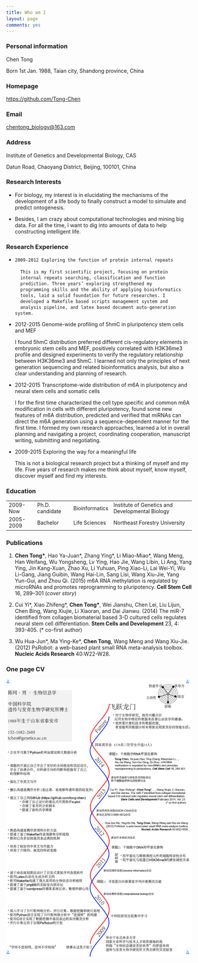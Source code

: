 ```yaml
---
title: Who am I
layout: page
comments: yes
---
```


### Personal information

Chen Tong

Born 1st Jan. 1988, Taian city, Shandong province, China

### Homepage

<https://github.com/Tong-Chen>

### Email

<chentong_biology@163.com>

### Address

Institute of Genetics and Developmental Biology, CAS

Datun Road, Chaoyang District, Beijing, 100101, China

### Research Interests

* For biology, my interest is in elucidating the mechanisms of the development of a life body to finally construct a model to simulate and predict ontogenesis.

* Besides, I am crazy about computational technologies and mining big data. For all the time, I want to dig into amounts of data to help constructing intelligent life.

### Research Experience

*     2009-2012	Exploring the function of protein internal repeats

        This is my first scientific project, focusing on protein
		internal repeats searching, classification and function
		prediction. Three years’ exploring strengthened my
		programming skills and the ability of applying bioinformatics
		tools, laid a solid foundation for future researches. I
		developed a Makefile based scripts management system and
		analysis pipeline, and latex based document auto-generation system.  

*    2012-2015	Genome-wide profiling of 5hmC in pluripotency stem cells and MEF
        
        I found 5hmC distribution preferred different cis-regulatory elements in embryonic stem cells and MEF, positively correlated with H3K36me3 profile and designed experiments to verify the regulatory relationship between H3K36me3 and 5hmC. I learned not only the principles of next generation sequencing and related bioinformatics analysis, but also a clear understanding and planning of research. 

*    2012-2015	Transcriptome-wide distribution of m6A in pluripotency and neural stem cells and somatic cells
       	
        I for the first time characterized the cell type specific and
		common m6A modification in cells with different pluripotency,
		found some new features of m6A distribution, predicted and
		verified that miRNAs can direct the m6A generation using a
		sequence-dependent manner for the first time.
		I formed my own research approaches, learned a lot in overall 
		planning and navigating a project, coordinating cooperation, 
		manuscript writing, submitting and negotiating.

*    2009-2015	Exploring the way for a meaningful life

        This is not a biological research project but a thinking of myself and my life. Five years of research makes me think about myself, know myself, discover myself and find my interests.

   

### Education

<table>
<tr>
<td>2009-Now</td>	 
<td>Ph.D. candidate</td>
<td>Bioinformatics</td>	
<td>Institute of Genetics and Developmental Biology</td>
</tr>
<tr>
<td>2005-2009</td>	 
<td>Bachelor</td>
<td>Life Sciences</td>	
<td>Northeast Forestry University</td>
</tr>
</table>

### Publications

1. **Chen Tong\***, Hao Ya-Juan\*, Zhang Ying\*, Li Miao-Miao\*, Wang Meng, Han Weifang, Wu Yongsheng, Lv Ying, Hao Jie, Wang Libin, Li Ang, Yang Ying, Jin Kang-Xuan, Zhao Xu, Li Yuhuan, Ping Xiao-Li, Lai Wei-Yi, Wu Li-Gang, Jiang Guibin, Wang Hai-Lin, Sang Lisi, Wang Xiu-Jie, Yang Yun-Gui, and Zhou Qi. (2015) m6A RNA methylation is regulated by microRNAs and promotes reprogramming to pluripotency. **Cell Stem Cell** 16, 289–301 (*cover story*)

2. Cui Yi\*, Xiao Zhifeng\*, **Chen Tong\***, Wei Jianshu, Chen Lei, Liu Lijun, Chen Bing, Wang Xiujie, Li Xiaoran, and Dai Jianwu. (2014) The miR-7 identified from collagen biomaterial based 3-D cultured cells regulates neural stem cell differentiation. **Stem Cells and Development** 23, 4: 393-405. (\* co-first author)

3. Wu Hua-Jun\*, Ma Ying-Ke\*, **Chen Tong**, Wang Meng and Wang Xiu-Jie. (2012) PsRobot: a web-based plant small RNA meta-analysis toolbox. **Nucleic Acids Research** 40:W22-W28.

### One page CV

![CV](/images/CV.jpg)


